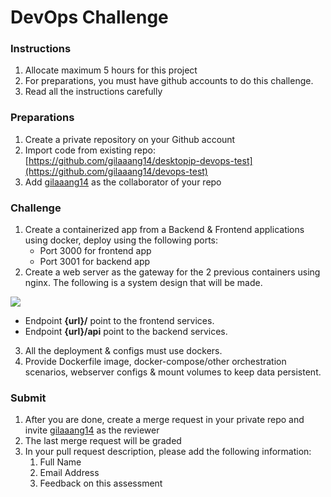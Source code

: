 # DevOps Challenge
### Instructions
1.  Allocate maximum 5 hours for this project
2.  For preparations, you must have github accounts to do this challenge.
3.  Read all the instructions carefully

### Preparations
1.  Create a private repository on your Github account
2.  Import code from existing repo: [https://github.com/gilaaang14/desktopip-devops-test](https://github.com/gilaaang14/devops-test)
3.  Add [gilaaang14](https://github.com/gilaaang14/desktopip-devops-test) as the collaborator of your repo

### Challenge
1.  Create a containerized app from a Backend & Frontend applications using docker, deploy using the following ports:
    - Port 3000 for frontend app
    - Port 3001 for backend app
2.  Create a web server as the gateway for the 2 previous containers using nginx. The following is a system design that will be made.

![](https://lh3.googleusercontent.com/Jho8feJkwjjdN1XZMBY24ow4WZGCJ15DFq0kAss93rQ_FRONLJMEGBw4_7KhOCDYTNNlLPKuu5tpsg_uCIKzJCvzCl9gN5Ug7dNtqSYUrh4X1xI4tT1c7CEjIOrLwehZZ86kXhTuALLkj8zYNrJqfwo)
    
   - Endpoint **{url}/** point to the frontend services.
   - Endpoint **{url}/api** point to the backend services.
3.  All the deployment & configs must use dockers.
4.  Provide Dockerfile image, docker-compose/other orchestration scenarios, webserver configs & mount volumes to keep data persistent.

### Submit
1.  After you are done, create a merge request in your private repo and invite [gilaaang14](https://github.com/gilaaang14/devops-test) as the reviewer
2.  The last merge request will be graded
3. In your pull request description, please add the following information:
    1. Full Name
    2. Email Address
    3. Feedback on this assessment
